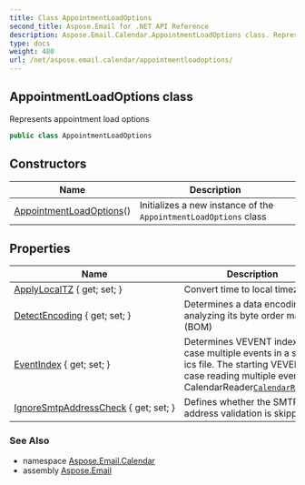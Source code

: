 ```yaml
---
title: Class AppointmentLoadOptions
second_title: Aspose.Email for .NET API Reference
description: Aspose.Email.Calendar.AppointmentLoadOptions class. Represents appointment load options
type: docs
weight: 480
url: /net/aspose.email.calendar/appointmentloadoptions/
---
```

## AppointmentLoadOptions class

Represents appointment load options

```csharp
public class AppointmentLoadOptions
```

## Constructors

| Name | Description |
| --- | --- |
| [AppointmentLoadOptions](appointmentloadoptions/)() | Initializes a new instance of the `AppointmentLoadOptions` class |

## Properties

| Name | Description |
| --- | --- |
| [ApplyLocalTZ](../../aspose.email.calendar/appointmentloadoptions/applylocaltz/) { get; set; } | Convert time to local timezone |
| [DetectEncoding](../../aspose.email.calendar/appointmentloadoptions/detectencoding/) { get; set; } | Determines a data encoding by analyzing its byte order mark (BOM) |
| [EventIndex](../../aspose.email.calendar/appointmentloadoptions/eventindex/) { get; set; } | Determines VEVENT index in case multiple events in a single ics file. The starting VEVENT in case reading multiple events by CalendarReader[`CalendarReader`](../calendarreader/). |
| [IgnoreSmtpAddressCheck](../../aspose.email.calendar/appointmentloadoptions/ignoresmtpaddresscheck/) { get; set; } | Defines whether the SMTP address validation is skipped. |

### See Also

* namespace [Aspose.Email.Calendar](../../aspose.email.calendar/)
* assembly [Aspose.Email](../../)


